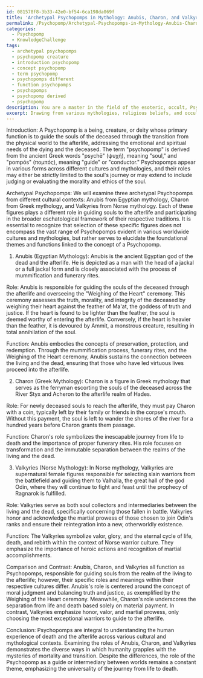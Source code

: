 ```yaml
---
id: 081578f8-3b33-42e0-bf54-6ca198da069f
title: 'Archetypal Psychopomps in Mythology: Anubis, Charon, and Valkyries'
permalink: /Psychopomp/Archetypal-Psychopomps-in-Mythology-Anubis-Charon-and-Valkyries/
categories:
  - Psychopomp
  - KnowledgeChallenge
tags:
  - archetypal psychopomps
  - psychopomp creature
  - introduction psychopomp
  - concept psychopomp
  - term psychopomp
  - psychopomps different
  - function psychopomps
  - psychopomps
  - psychopomp derived
  - psychopomp
description: You are a master in the field of the esoteric, occult, Psychopomp and Education. You are a writer of tests, challenges, books and deep knowledge on Psychopomp for initiates and students to gain deep insights and understanding from. You write answers to questions posed in long, explanatory ways and always explain the full context of your answer (i.e., related concepts, formulas, examples, or history), as well as the step-by-step thinking process you take to answer the challenges. Be rigorous and thorough, and summarize the key themes, ideas, and conclusions at the end.
excerpt: Drawing from various mythologies, religious beliefs, and occult practices, describe the role of a Psychopomp in guiding the souls of the deceased, and analyze three archetypal Psychopomps, comparing and contrasting their functions within their respective cultural contexts.
---
```

Introduction:
A Psychopomp is a being, creature, or deity whose primary function is to guide the souls of the deceased through the transition from the physical world to the afterlife, addressing the emotional and spiritual needs of the dying and the deceased. The term "psychopomp" is derived from the ancient Greek words "psychē" (ψυχή), meaning "soul," and "pompós" (πομπός), meaning "guide" or "conductor." Psychopomps appear in various forms across different cultures and mythologies, and their roles may either be strictly limited to the soul's journey or may extend to include judging or evaluating the morality and ethics of the soul.

Archetypal Psychopomps:
We will examine three archetypal Psychopomps from different cultural contexts: Anubis from Egyptian mythology, Charon from Greek mythology, and Valkyries from Norse mythology. Each of these figures plays a different role in guiding souls to the afterlife and participating in the broader eschatological framework of their respective traditions. It is essential to recognize that selection of these specific figures does not encompass the vast range of Psychopomps evident in various worldwide cultures and mythologies, but rather serves to elucidate the foundational themes and functions linked to the concept of a Psychopomp.

1. Anubis (Egyptian Mythology):
Anubis is the ancient Egyptian god of the dead and the afterlife. He is depicted as a man with the head of a jackal or a full jackal form and is closely associated with the process of mummification and funerary rites.

Role: Anubis is responsible for guiding the souls of the deceased through the afterlife and overseeing the "Weighing of the Heart" ceremony. This ceremony assesses the truth, morality, and integrity of the deceased by weighing their heart against the feather of Ma'at, the goddess of truth and justice. If the heart is found to be lighter than the feather, the soul is deemed worthy of entering the afterlife. Conversely, if the heart is heavier than the feather, it is devoured by Ammit, a monstrous creature, resulting in total annihilation of the soul.

Function: Anubis embodies the concepts of preservation, protection, and redemption. Through the mummification process, funerary rites, and the Weighing of the Heart ceremony, Anubis sustains the connection between the living and the dead, ensuring that those who have led virtuous lives proceed into the afterlife.

2. Charon (Greek Mythology):
Charon is a figure in Greek mythology that serves as the ferryman escorting the souls of the deceased across the River Styx and Acheron to the afterlife realm of Hades.

Role: For newly deceased souls to reach the afterlife, they must pay Charon with a coin, typically left by their family or friends in the corpse's mouth. Without this payment, the soul is left to wander the shores of the river for a hundred years before Charon grants them passage.

Function: Charon's role symbolizes the inescapable journey from life to death and the importance of proper funerary rites. His role focuses on transformation and the immutable separation between the realms of the living and the dead.

3. Valkyries (Norse Mythology):
In Norse mythology, Valkyries are supernatural female figures responsible for selecting slain warriors from the battlefield and guiding them to Valhalla, the great hall of the god Odin, where they will continue to fight and feast until the prophecy of Ragnarok is fulfilled.

Role: Valkyries serve as both soul collectors and intermediaries between the living and the dead, specifically concerning those fallen in battle. Valkyries honor and acknowledge the martial prowess of those chosen to join Odin's ranks and ensure their reintegration into a new, otherworldly existence.

Function: The Valkyries symbolize valor, glory, and the eternal cycle of life, death, and rebirth within the context of Norse warrior culture. They emphasize the importance of heroic actions and recognition of martial accomplishments.

Comparison and Contrast:
Anubis, Charon, and Valkyries all function as Psychopomps, responsible for guiding souls from the realm of the living to the afterlife; however, their specific roles and meanings within their respective cultures differ. Anubis's role is centered around the concept of moral judgment and balancing truth and justice, as exemplified by the Weighing of the Heart ceremony. Meanwhile, Charon's role underscores the separation from life and death based solely on material payment. In contrast, Valkyries emphasize honor, valor, and martial prowess, only choosing the most exceptional warriors to guide to the afterlife.

Conclusion:
Psychopomps are integral to understanding the human experience of death and the afterlife across various cultural and mythological contexts. Examining the roles of Anubis, Charon, and Valkyries demonstrates the diverse ways in which humanity grapples with the mysteries of mortality and transition. Despite the differences, the role of the Psychopomp as a guide or intermediary between worlds remains a constant theme, emphasizing the universality of the journey from life to death.

